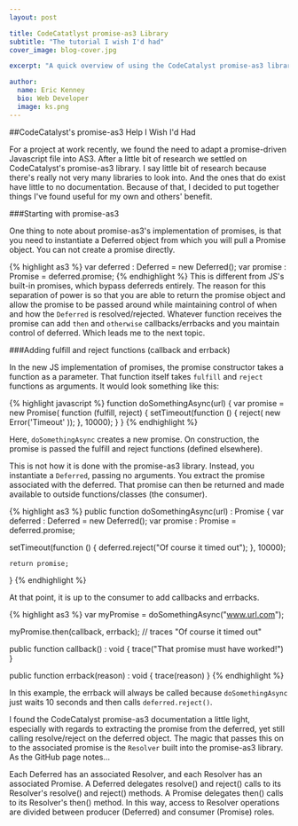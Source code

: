 ```yaml
---
layout: post

title: CodeCatatlyst promise-as3 Library
subtitle: "The tutorial I wish I'd had"
cover_image: blog-cover.jpg

excerpt: "A quick overview of using the CodeCatalyst promise-as3 library and all of the tips I wish I'd had when I picked it up."

author:
  name: Eric Kenney
  bio: Web Developer
  image: ks.png
---
```

##CodeCatalyst's promise-as3 Help I Wish I'd Had

For a project at work recently, we found the need to adapt a promise-driven Javascript file into AS3. After a little bit of research we settled on CodeCatalyst's promise-as3 library. I say little bit of research because there's really not very many libraries to look into. And the ones that do exist have little to no documentation. Because of that, I decided to put together things I've found useful for my own and others' benefit.

###Starting with promise-as3

One thing to note about promise-as3's implementation of promises, is that you need to instantiate a Deferred object from which you will pull a Promise object. You can not create a promise directly.

{% highlight as3 %}
var deferred : Deferred = new Deferred();
var promise : Promise = deferred.promise;
{% endhighlight %}
This is different from JS's built-in promises, which bypass deferreds entirely. The reason for this separation of power is so that you are able to return the promise object and allow the promise to be passed around while maintaining control of when and how the `Deferred` is resolved/rejected. Whatever function receives the promise can add `then` and `otherwise` callbacks/errbacks and you maintain control of deferred. Which leads me to the next topic.

###Adding fulfill and reject functions (callback and errback)

In the new JS implementation of promises, the promise constructor takes a function as a parameter. That function itself takes `fulfill` and `reject` functions as arguments. It would look something like this:

{% highlight javascript %}
function doSomethingAsync(url) {
  var promise = new Promise( function (fulfill, reject) {
      setTimeout(function () {
          reject( new Error('Timeout' ));
        }, 10000);
    }
}
{% endhighlight %}

Here, `doSomethingAsync` creates a new promise. On construction, the promise is passed the fulfill and reject functions (defined elsewhere).

This is not how it is done with the promise-as3 library. Instead, you instantiate a `Deferred`, passing no arguments. You extract the promise associated with the deferred. That promise can then be returned and made available to outside functions/classes (the consumer).

{% highlight as3 %}
public function doSomethingAsync(url) : Promise {
  var deferred : Deferred = new Deferred();
  var promise : Promise = deferred.promise;

  setTimeout(function () {
            deferred.reject("Of course it timed out");
        }, 10000);

    return promise;
}
{% endhighlight %}

At that point, it is up to the consumer to add callbacks and errbacks.

{% highlight as3 %}
var myPromise = doSomethingAsync("www.url.com");

myPromise.then(callback, errback); // traces "Of course it timed out"

public function callback() : void {
  trace("That promise must have worked!")
}

public function errback(reason) : void {
  trace(reason)
}
{% endhighlight %}

In this example, the errback will always be called because `doSomethingAsync` just waits 10 seconds and then calls `deferred.reject()`.

I found the CodeCatalyst promise-as3 documentation a little light, especially with regards to extracting the promise from the deferred, yet still calling resolve/reject on the deferred object. The magic that passes this on to the associated promise is the `Resolver` built into the promise-as3 library. As the GitHub page notes...

  Each Deferred has an associated Resolver, and each Resolver has an associated Promise. A Deferred delegates resolve() and reject() calls to its Resolver's resolve() and reject() methods. A Promise delegates then() calls to its Resolver's then() method. In this way, access to Resolver operations are divided between producer (Deferred) and consumer (Promise) roles.

